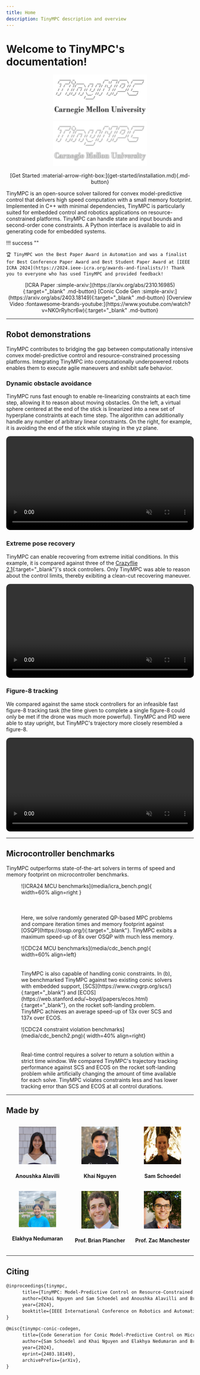 ```yaml
---
title: Home
description: TinyMPC description and overview
---
```


# Welcome to TinyMPC's documentation!

<p align="center">
  <img width="50%" src="media/lightmode-banner.png#only-light" />
  <img width="50%" src="media/darkmode-banner.png#only-dark" />
</p>

<p align="center" markdown>
    [Get Started :material-arrow-right-box:](get-started/installation.md){.md-button}
</p>

TinyMPC is an open-source solver tailored for convex model-predictive control that delivers high speed computation with a small memory footprint. Implemented in C++ with minimal dependencies, TinyMPC is particularly suited for embedded control and robotics applications on resource-constrained platforms. TinyMPC can handle state and input bounds and second-order cone constraints. A Python interface is available to aid in generating code for embedded systems.

!!! success "" 

    🏆 TinyMPC won the Best Paper Award in Automation and was a finalist for Best Conference Paper Award and Best Student Paper Award at [IEEE ICRA 2024](https://2024.ieee-icra.org/awards-and-finalists/)! Thank you to everyone who has used TinyMPC and provided feedback!


<p align="center" markdown>
    [ICRA Paper :simple-arxiv:](https://arxiv.org/abs/2310.16985){:target="_blank" .md-button}
    [Conic Code Gen :simple-arxiv:](https://arxiv.org/abs/2403.18149){:target="_blank" .md-button}
    [Overview Video :fontawesome-brands-youtube:](https://www.youtube.com/watch?v=NKOrRyhcr6w){:target="_blank" .md-button}
</p>

---

## Robot demonstrations

TinyMPC contributes to bridging the gap between computationally intensive convex model-predictive control and resource-constrained processing platforms. Integrating TinyMPC into computationally underpowered robots enables them to execute agile maneuvers and exhibit safe behavior.

### Dynamic obstacle avoidance

TinyMPC runs fast enough to enable re-linearizing constraints at each time step, allowing it to reason about moving obstacles. On the left, a virtual sphere centered at the end of the stick is linearized into a new set of hyperplane constraints at each time step. The algorithm can additionally handle any number of arbitrary linear constraints. On the right, for example, it is avoiding the end of the stick while staying in the yz plane.

<video width="100%" preload="auto" muted autoplay controls loop style="border: 0px solid #bbb; border-radius: 10px; width: 100%;">
    <source src="media/favoid.mp4" type="video/mp4">
</video>

### Extreme pose recovery

TinyMPC can enable recovering from extreme initial conditions. In this example, it is compared against three of the [Crazyflie 2.1](https://www.bitcraze.io/products/crazyflie-2-1/){:target="_blank"}'s stock controllers. Only TinyMPC was able to reason about the control limits, thereby exibiting a clean-cut recovering maneuver.

<video width="100%" preload="auto" muted autoplay controls loop style="border: 0px solid #bbb; border-radius: 10px; width: 100%;">
    <source src="media/fextreme.mp4" type="video/mp4">
</video>

### Figure-8 tracking

We compared against the same stock controllers for an infeasible fast figure-8 tracking task (the time given to complete a single figure-8 could only be met if the drone was much more powerful). TinyMPC and PID were able to stay upright, but TinyMPC's trajectory more closely resembled a figure-8.

<video width="100%" preload="auto" muted autoplay controls loop style="border: 0px solid #bbb; border-radius: 10px; width: 100%;">
    <source src="media/fig82.mp4" type="video/mp4">
</video>

---

## Microcontroller benchmarks

TinyMPC outperforms state-of-the-art solvers in terms of speed and memory footprint on microcontroller benchmarks. 

<figure markdown="span">
    ![ICRA24 MCU benchmarks](media/icra_bench.png){ width=60% align=right }
    <div style="text-align: left;">
        <br>
        <br>
        <br>
        Here, we solve randomly generated QP-based MPC problems and compare iteration times and memory footprint against [OSQP](https://osqp.org/){:target="_blank"}. TinyMPC exibits a maximum speed-up of 8x over OSQP with much less memory.
        <!-- Because TinyMPC takes advantage of the specific structure of the MPC problem, the amount of data it stores scales linearly instead of quadratically with each dimension. This allows it to store much bigger problems (and solve them much faster) than generic QP solvers such as OSQP. -->
    </div>
</figure>

<figure markdown="span">
    ![CDC24 MCU benchmarks](media/cdc_bench.png){ width=60% align=left}
    <div style="text-align: left;">
        <br>
        <br>
        TinyMPC is also capable of handling conic constraints. In (b), we benchmarked TinyMPC against two existing conic solvers with embedded support, [SCS](https://www.cvxgrp.org/scs/){:target="_blank"} and [ECOS](https://web.stanford.edu/~boyd/papers/ecos.html){:target="_blank"}, on the rocket soft-landing problem. TinyMPC achieves an average speed-up of 13x over SCS and 137x over ECOS.
        <!-- #gain, because of its lack of generality, TinyMPC is orders of magnitudes faster than SCS and ECOS. -->
    </div>
</figure>

<figure markdown="span">
    ![CDC24 constraint violation benchmarks](media/cdc_bench2.png){ width=40% align=right}
    <div style="text-align: left;">
        <br>
        <br>
        Real-time control requires a solver to return a solution within a strict time window. We compared TinyMPC's trajectory tracking performance against SCS and ECOS on the rocket soft-landing problem while artificially changing the amount of time available for each solve. TinyMPC violates constraints less and has lower tracking error than SCS and ECOS at all control durations.
        <!-- Since it's primary use is in real-time control, we also compared TinyMPC's trajectory tracking performance against SCS and ECOS on the rocket soft-landing problem. These tests assume the controller has $\text{Control Step}$ amount of time (in milliseconds) to solve the problem at every real time step (10 milliseconds). TinyMPC beats ECOS in this real-time task because of its ability to warm start each solve with the previous solution, and it performs more iterations per control step than SCS, allowing it to track the reference trajectory more reliably. -->
    </div>
</figure>

---

## Made by

<div style="display: flex;">
    <div style="flex: 1;">
        <p align="center">
            <a href="https://www.linkedin.com/in/anoushka-alavilli-89586b178/" target="_blank"><img style="border-radius: 0%;" width="60%" src="media/contributors/anoushka_alavilli.jpg" /></a>
        </p>
        <h4 align="center">
            Anoushka Alavilli
        </h4>
        <!-- <h6 align="center">
            Main developer
        </h6> -->
    </div>
    <div style="flex: 1;">
        <p align="center">
            <a href="https://xkhainguyen.github.io/" target="_blank"><img style="border-radius: 0%;" width="60%" src="media/contributors/khai_nguyen.jpg" /></a>
        </p>
        <h4 align="center">
            Khai Nguyen
        </h4>
        <!-- <h6 align="center">
            Main developer
        </h6> -->
    </div>
    <div style="flex: 1;">
        <p align="center">
            <a href="https://samschoedel.com/" target="_blank"><img style="border-radius: 0%;" width="60%" src="media/contributors/sam_schoedel.jpg" /></a>
        </p>
        <h4 align="center">
            Sam Schoedel
        </h4>
        <!-- <h6 align="center">
            Main developer
        </h6> -->
    </div>
</div>


<div style="display: flex;">
    <div style="flex: 1;">
        <p align="center">
            <a href="https://www.linkedin.com/in/elakhya-nedumaran/" target="_blank"><img style="border-radius: 0%;" width="60%" src="media/contributors/elakhya_nedumaran.png" /></a>
        </p>
        <h4 align="center">
            Elakhya Nedumaran
        </h4>
        <!-- <h6 align="center">
            Code generation and interfaces
        </h6> -->
    </div>
    <div style="flex: 1;">
        <p align="center">
            <a href="https://brianplancher.com/" target="_blank"><img style="border-radius: 0%;" width="60%" src="media/contributors/brian_plancher.jpg" /></a>
        </p>
        <h4 align="center">
            Prof. Brian Plancher
        </h4>
        <!-- <h6 align="center">
            Math and advice
        </h6> -->
    </div>
    <div style="flex: 1;">
        <p align="center">
            <a href="https://www.linkedin.com/in/zacmanchester/" target="_blank"><img style="border-radius: 0%;" width="60%" src="media/contributors/zac_manchester.jpg" /></a>
        </p>
        <h4 align="center">
            Prof. Zac Manchester
        </h4>
        <!-- <h6 align="center">
            Math and advice
        </h6> -->
    </div>
</div>

---

## Citing

```latex
@inproceedings{tinympc,
      title={TinyMPC: Model-Predictive Control on Resource-Constrained Microcontrollers}, 
      author={Khai Nguyen and Sam Schoedel and Anoushka Alavilli and Brian Plancher and Zachary Manchester},
      year={2024},
      booktitle={IEEE International Conference on Robotics and Automation (ICRA)},
}
```

```latex
@misc{tinympc-conic-codegen,
      title={Code Generation for Conic Model-Predictive Control on Microcontrollers with TinyMPC}, 
      author={Sam Schoedel and Khai Nguyen and Elakhya Nedumaran and Brian Plancher and Zachary Manchester},
      year={2024},
      eprint={2403.18149},
      archivePrefix={arXiv},
}
```